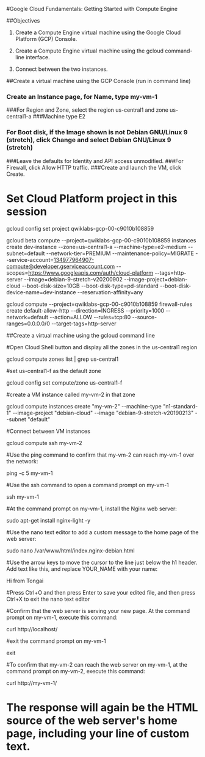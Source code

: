 #Google Cloud Fundamentals: Getting Started with Compute Engine

##Objectives
	
1. Create a Compute Engine virtual machine using the Google Cloud Platform (GCP) Console.

2. Create a Compute Engine virtual machine using the gcloud command-line interface.

3. Connect between the two instances.
	
##Create a virtual machine using the GCP Console (run in command line)

### Create an Instance page, for Name, type my-vm-1
###For Region and Zone, select the region us-central1 and zone us-central1-a
###Machine type E2
### For Boot disk, if the Image shown is not Debian GNU/Linux 9 (stretch), click Change and select Debian GNU/Linux 9 (stretch)
###Leave the defaults for Identity and API access unmodified.
###For Firewall, click Allow HTTP traffic.
###Create and launch the VM, click Create.


# Set Cloud Platform project in this session

gcloud config set project qwiklabs-gcp-00-c9010b108859 

gcloud beta compute --project=qwiklabs-gcp-00-c9010b108859 instances create dev-instance --zone=us-central1-a --machine-type=e2-medium --subnet=default --network-tier=PREMIUM --maintenance-policy=MIGRATE --service-account=134977964907-compute@developer.gserviceaccount.com --scopes=https://www.googleapis.com/auth/cloud-platform --tags=http-server --image=debian-9-stretch-v20200902 --image-project=debian-cloud --boot-disk-size=10GB --boot-disk-type=pd-standard --boot-disk-device-name=dev-instance --reservation-affinity=any

gcloud compute --project=qwiklabs-gcp-00-c9010b108859 firewall-rules create default-allow-http --direction=INGRESS --priority=1000 --network=default --action=ALLOW --rules=tcp:80 --source-ranges=0.0.0.0/0 --target-tags=http-server


##Create a virtual machine using the gcloud command line

#Open Cloud Shell button and display all the zones in the us-central1 region

gcloud compute zones list | grep us-central1

#set us-central1-f as the default zone

gcloud config set compute/zone us-central1-f

#create a VM instance called my-vm-2 in that zone

gcloud compute instances create "my-vm-2" --machine-type "n1-standard-1" --image-project "debian-cloud" --image "debian-9-stretch-v20190213" --subnet "default"

#Connect between VM instances

gcloud compute ssh  my-vm-2

#Use the ping command to confirm that my-vm-2 can reach my-vm-1 over the network:

ping -c 5 my-vm-1

#Use the ssh command to open a command prompt on my-vm-1

ssh my-vm-1

#At the command prompt on my-vm-1, install the Nginx web server:

sudo apt-get install nginx-light -y

#Use the nano text editor to add a custom message to the home page of the web server:

sudo nano /var/www/html/index.nginx-debian.html

#Use the arrow keys to move the cursor to the line just below the h1 header. Add text like this, and replace YOUR_NAME with your name:

Hi from Tongai

#Press Ctrl+O and then press Enter to save your edited file, and then press Ctrl+X to exit the nano text editor

#Confirm that the web server is serving your new page. At the command prompt on my-vm-1, execute this command:

curl http://localhost/

#exit the command prompt on my-vm-1

exit

#To confirm that my-vm-2 can reach the web server on my-vm-1, at the command prompt on my-vm-2, execute this command:

curl http://my-vm-1/

# The response will again be the HTML source of the web server's home page, including your line of custom text.








